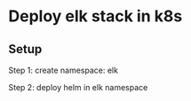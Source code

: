 # Deploy elk stack in k8s

## Setup

Step 1: create namespace: elk

Step 2: deploy helm in elk namespace
